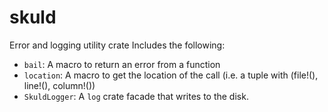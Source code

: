 <!-- cargo-rdme start -->

# skuld

Error and logging utility crate
Includes the following:
 - `bail`: A macro to return an error from a function
 - `location`: A macro to get the location of the call (i.e. a tuple with (file!(), line!(),
   column!())
 - `SkuldLogger`: A `log` crate facade that writes to the disk.

<!-- cargo-rdme end -->

